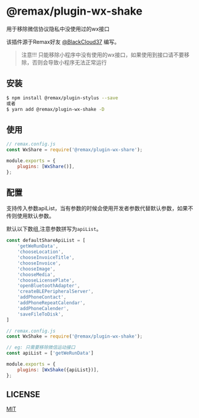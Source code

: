 # @remax/plugin-wx-shake

用于移除微信协议隐私中没使用过的wx接口

该插件源于Remax好友 [@BlackCloud37](https://github.com/BlackCloud37) 编写。

> 注意!!! 只能移除小程序中没有使用的wx接口，如果使用到接口请不要移除，否则会导致小程序无法正常运行

## 安装

```bash
$ npm install @remax/plugin-stylus --save
或者
$ yarn add @remax/plugin-wx-shake -D
```

## 使用

```js
// remax.config.js
const WxShare = require('@remax/plugin-wx-share');

module.exports = {
    plugins: [WxShare()],
};
```

## 配置

支持传入参数apiList，当有参数的时候会使用开发者参数代替默认参数，如果不传则使用默认参数。

默认以下数组,注意参数拼写为`apiList`。

```js
const defaultShareApiList = [
    'getWeRunData',
    'chooseLocation',
    'chooseInvoiceTitle',
    'chooseInvoice',
    'chooseImage',
    'chooseMedia',
    'chooseLicensePlate',
    'openBluetoothAdapter',
    'createBLEPeripheralServer',
    'addPhoneContact',
    'addPhoneRepeatCalendar',
    'addPhoneCalender',
    'saveFileToDisk',
]
```

```js
// remax.config.js
const WxShake = require('@remax/plugin-wx-shake');

// eg: 只需要移除微信运动接口
const apiList = ['getWeRunData']

module.exports = {
    plugins: [WxShake({apiList})],
};
```

## LICENSE

[MIT](LICENSE)
